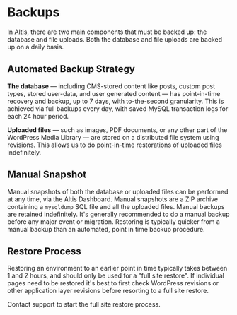 # Backups

In Altis, there are two main components that must be backed up: the database and file uploads. Both the database and file uploads are backed up on a daily basis.

## Automated Backup Strategy

**The database** — including CMS-stored content like posts, custom post types, stored user-data, and user generated content — has point-in-time recovery and backup, up to 7 days, with to-the-second granularity. This is achieved via full backups every day, with saved MySQL transaction logs for each 24 hour period.

**Uploaded files** — such as images, PDF documents, or any other part of the WordPress Media Library — are stored on a distributed file system using revisions. This allows us to do point-in-time restorations of uploaded files indefinitely.

## Manual Snapshot

Manual snapshots of both the database or uploaded files can be performed at any time, via the Altis Dashboard. Manual snapshots are a ZIP archive containing a `mysqldump` SQL file and all the uploaded files. Manual backups are retained indefinitely. It's generally recommended to do a manual backup before any major event or migration. Restoring is typically quicker from a manual backup than an automated, point in time backup procedure.

## Restore Process

Restoring an environment to an earlier point in time typically takes between 1 and 2 hours, and should only be used for a "full site restore". If individual pages need to be restored it's best to first check WordPress revisions or other application layer revisions before resorting to a full site restore.

Contact support to start the full site restore process.
